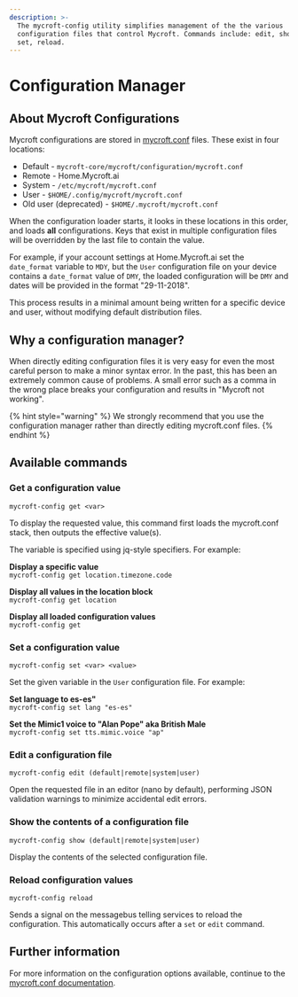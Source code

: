 ```yaml
---
description: >-
  The mycroft-config utility simplifies management of the the various
  configuration files that control Mycroft. Commands include: edit, show, get,
  set, reload.
---
```


# Configuration Manager

## About Mycroft Configurations

Mycroft configurations are stored in [mycroft.conf](mycroft-conf.md) files. These exist in four locations:

* Default - `mycroft-core/mycroft/configuration/mycroft.conf`
* Remote - Home.Mycroft.ai
* System - `/etc/mycroft/mycroft.conf`
* User - `$HOME/.config/mycroft/mycroft.conf`
* Old user (deprecated) - `$HOME/.mycroft/mycroft.conf`

When the configuration loader starts, it looks in these locations in this order, and loads **all** configurations. Keys that exist in multiple configuration files will be overridden by the last file to contain the value.

For example, if your account settings at Home.Mycroft.ai set the `date_format` variable to `MDY`, but the `User` configuration file on your device contains a `date_format` value of `DMY`, the loaded configuration will be `DMY` and dates will be provided in the format "29-11-2018".

This process results in a minimal amount being written for a specific device and user, without modifying default distribution files.

## Why a configuration manager?

When directly editing configuration files it is very easy for even the most careful person to make a minor syntax error. In the past, this has been an extremely common cause of problems. A small error such as a comma in the wrong place breaks your configuration and results in "Mycroft not working".

{% hint style="warning" %}
We strongly recommend that you use the configuration manager rather than directly editing mycroft.conf files.
{% endhint %}

## Available commands

### Get a configuration value

```text
mycroft-config get <var>
```

To display the requested value, this command first loads the mycroft.conf stack, then outputs the effective value\(s\).

The variable is specified using jq-style specifiers. For example:

**Display a specific value**  
`mycroft-config get location.timezone.code`

**Display all values in the location block**  
`mycroft-config get location`

**Display all loaded configuration values**  
`mycroft-config get`

### Set a configuration value

```text
mycroft-config set <var> <value>
```

Set the given variable in the `User` configuration file. For example:

**Set language to es-es"**  
`mycroft-config set lang "es-es"`

**Set the Mimic1 voice to "Alan Pope" aka British Male**  
`mycroft-config set tts.mimic.voice "ap"`

### Edit a configuration file

```text
mycroft-config edit (default|remote|system|user)
```

Open the requested file in an editor \(nano by default\), performing JSON validation warnings to minimize accidental edit errors.

### Show the contents of a configuration file

```text
mycroft-config show (default|remote|system|user)
```

Display the contents of the selected configuration file.

### Reload configuration values

```text
mycroft-config reload
```

Sends a signal on the messagebus telling services to reload the configuration. This automatically occurs after a `set` or `edit` command.

## Further information

For more information on the configuration options available, continue to the [mycroft.conf documentation](mycroft-conf.md).

